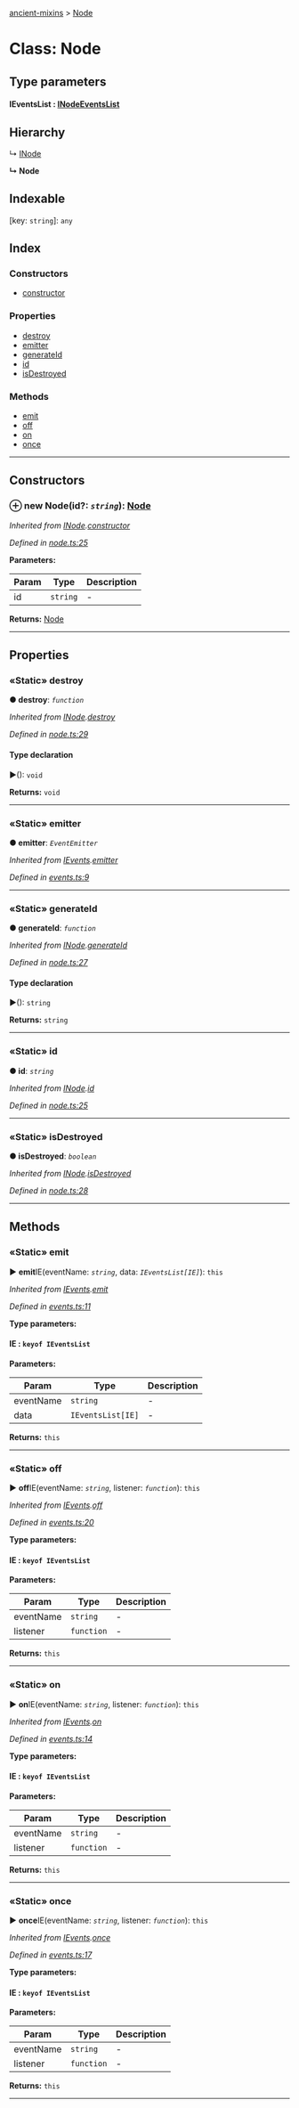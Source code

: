 [ancient-mixins](../README.md) > [Node](../classes/node.md)



# Class: Node

## Type parameters
#### IEventsList :  [INodeEventsList](../interfaces/inodeeventslist.md)
## Hierarchy


↳  [INode](../interfaces/inode.md)

**↳ Node**







## Indexable

\[key: `string`\]:&nbsp;`any`
## Index

### Constructors

* [constructor](node.md#constructor)


### Properties

* [destroy](node.md#destroy)
* [emitter](node.md#emitter)
* [generateId](node.md#generateid)
* [id](node.md#id)
* [isDestroyed](node.md#isdestroyed)


### Methods

* [emit](node.md#emit)
* [off](node.md#off)
* [on](node.md#on)
* [once](node.md#once)



---
## Constructors
<a id="constructor"></a>


### ⊕ **new Node**(id?: *`string`*): [Node](node.md)


*Inherited from [INode](../interfaces/inode.md).[constructor](../interfaces/inode.md#constructor)*

*Defined in [node.ts:25](https://github.com/AncientSouls/Mixins/blob/791ea5c/src/lib/node.ts#L25)*



**Parameters:**

| Param | Type | Description |
| ------ | ------ | ------ |
| id | `string`   |  - |





**Returns:** [Node](node.md)

---


## Properties
<a id="destroy"></a>

### «Static» destroy

**●  destroy**:  *`function`* 

*Inherited from [INode](../interfaces/inode.md).[destroy](../interfaces/inode.md#destroy)*

*Defined in [node.ts:29](https://github.com/AncientSouls/Mixins/blob/791ea5c/src/lib/node.ts#L29)*


#### Type declaration
►(): `void`





**Returns:** `void`






___

<a id="emitter"></a>

### «Static» emitter

**●  emitter**:  *`EventEmitter`* 

*Inherited from [IEvents](../interfaces/ievents.md).[emitter](../interfaces/ievents.md#emitter)*

*Defined in [events.ts:9](https://github.com/AncientSouls/Mixins/blob/791ea5c/src/lib/events.ts#L9)*





___

<a id="generateid"></a>

### «Static» generateId

**●  generateId**:  *`function`* 

*Inherited from [INode](../interfaces/inode.md).[generateId](../interfaces/inode.md#generateid)*

*Defined in [node.ts:27](https://github.com/AncientSouls/Mixins/blob/791ea5c/src/lib/node.ts#L27)*


#### Type declaration
►(): `string`





**Returns:** `string`






___

<a id="id"></a>

### «Static» id

**●  id**:  *`string`* 

*Inherited from [INode](../interfaces/inode.md).[id](../interfaces/inode.md#id)*

*Defined in [node.ts:25](https://github.com/AncientSouls/Mixins/blob/791ea5c/src/lib/node.ts#L25)*





___

<a id="isdestroyed"></a>

### «Static» isDestroyed

**●  isDestroyed**:  *`boolean`* 

*Inherited from [INode](../interfaces/inode.md).[isDestroyed](../interfaces/inode.md#isdestroyed)*

*Defined in [node.ts:28](https://github.com/AncientSouls/Mixins/blob/791ea5c/src/lib/node.ts#L28)*





___


## Methods
<a id="emit"></a>

### «Static» emit

► **emit**IE(eventName: *`string`*, data: *`IEventsList[IE]`*): `this`



*Inherited from [IEvents](../interfaces/ievents.md).[emit](../interfaces/ievents.md#emit)*

*Defined in [events.ts:11](https://github.com/AncientSouls/Mixins/blob/791ea5c/src/lib/events.ts#L11)*



**Type parameters:**

#### IE :  `keyof IEventsList`
**Parameters:**

| Param | Type | Description |
| ------ | ------ | ------ |
| eventName | `string`   |  - |
| data | `IEventsList[IE]`   |  - |





**Returns:** `this`





___

<a id="off"></a>

### «Static» off

► **off**IE(eventName: *`string`*, listener: *`function`*): `this`



*Inherited from [IEvents](../interfaces/ievents.md).[off](../interfaces/ievents.md#off)*

*Defined in [events.ts:20](https://github.com/AncientSouls/Mixins/blob/791ea5c/src/lib/events.ts#L20)*



**Type parameters:**

#### IE :  `keyof IEventsList`
**Parameters:**

| Param | Type | Description |
| ------ | ------ | ------ |
| eventName | `string`   |  - |
| listener | `function`   |  - |





**Returns:** `this`





___

<a id="on"></a>

### «Static» on

► **on**IE(eventName: *`string`*, listener: *`function`*): `this`



*Inherited from [IEvents](../interfaces/ievents.md).[on](../interfaces/ievents.md#on)*

*Defined in [events.ts:14](https://github.com/AncientSouls/Mixins/blob/791ea5c/src/lib/events.ts#L14)*



**Type parameters:**

#### IE :  `keyof IEventsList`
**Parameters:**

| Param | Type | Description |
| ------ | ------ | ------ |
| eventName | `string`   |  - |
| listener | `function`   |  - |





**Returns:** `this`





___

<a id="once"></a>

### «Static» once

► **once**IE(eventName: *`string`*, listener: *`function`*): `this`



*Inherited from [IEvents](../interfaces/ievents.md).[once](../interfaces/ievents.md#once)*

*Defined in [events.ts:17](https://github.com/AncientSouls/Mixins/blob/791ea5c/src/lib/events.ts#L17)*



**Type parameters:**

#### IE :  `keyof IEventsList`
**Parameters:**

| Param | Type | Description |
| ------ | ------ | ------ |
| eventName | `string`   |  - |
| listener | `function`   |  - |





**Returns:** `this`





___


